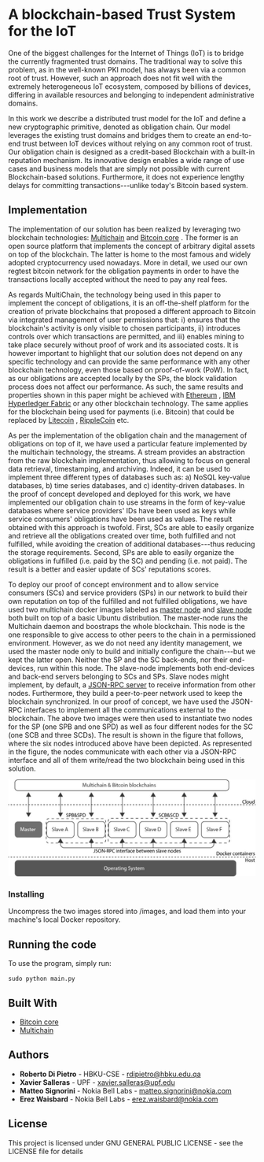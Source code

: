 # A blockchain-based Trust System for the IoT

One of the biggest challenges for the Internet of Things (IoT) is to bridge the currently fragmented trust domains. The traditional way to solve this problem, as in the well-known PKI model, has always been via a common root of trust. However, such an approach does not fit well with the extremely heterogeneous  IoT ecosystem, composed by billions of devices, differing in available resources and belonging to independent administrative domains. 

In this work we describe a distributed trust model for the IoT and define a new cryptographic primitive, denoted as obligation chain. Our model leverages the existing trust domains and bridges them to create an end-to-end trust between IoT devices without relying on any common root of trust. Our obligation chain is designed as a credit-based Blockchain with a built-in reputation mechanism. Its innovative design  enables a wide range of use cases and business models that are simply not possible with current Blockchain-based solutions. Furthermore, it does not experience lengthy delays for committing transactions---unlike today's Bitcoin based system. 

## Implementation

The implementation of our solution has been realized by leveraging two blockchain technologies: [Multichain](https://www.multichain.com)  and [Bitcoin core](https://bitcoin.org) . The former is an open source platform that implements the concept of arbitrary digital assets on top of the blockchain. The latter is home to the most famous and widely adopted cryptocurrency used nowadays. More in detail, we used our own regtest bitcoin network for the obligation payments in order to have the transactions locally accepted without the need to pay any real fees.

As regards MultiChain, the technology being used in this paper to implement the concept of obligations, it is an off-the-shelf platform for the creation of private blockchains that proposed a different approach to Bitcoin via integrated management of user permissions that: i) ensures that the blockchain's activity is only visible to chosen participants, ii) introduces controls over which transactions are permitted, and iii) enables mining to take place securely without proof of work and its associated costs. It is however important to highlight that our solution does not depend on any specific technology and can provide the same performance with any other blockchain technology, even those based on proof-of-work (PoW). In fact, as our obligations are accepted locally by the SPs, the block validation process does not affect our performance. As such, the same results and properties shown in this paper might be achieved with [Ethereum](https://www.ethereum.org/) , [IBM Hyperledger Fabric](https://hyperledger.org/projects/fabric) or any other blockchain technology. The same applies for the blockchain being used for payments (i.e. Bitcoin) that could be replaced by [Litecoin](https://litecoin.com) , [RippleCoin](https://ripple.com/) etc.


As per the implementation of the obligation chain and the management of obligations on top of it, we have used a particular feature implemented by the multichain technology, the streams. A stream provides an abstraction from the raw blockchain implementation, thus allowing to focus on general data retrieval, timestamping, and archiving. Indeed, it can be used to implement three different types of databases such as: a) NoSQL key-value databases, b) time series databases, and c) identity-driven databases. In the proof of concept developed and deployed for this work, we have implemented our obligation chain to use streams in the form of key-value databases where service providers' IDs have been used as keys while service consumers' obligations have been used as values. The result obtained with this approach is twofold. First, SCs are able to easily organize and retrieve all the obligations created over time, both fulfilled and not fulfilled, while avoiding the creation of additional databases---thus reducing the storage requirements. Second, SPs are able to easily organize the obligations in fulfilled (i.e. paid by the SC) and pending (i.e. not paid). The result is a better and easier update of SCs' reputations scores.

To deploy our proof of concept environment and to allow service consumers (SCs) and service providers (SPs) in our network to build their own reputation on top of the fulfilled and not fulfilled obligations, we have used two multichain docker images labeled as [master node](https://hub.docker.com/r/kunstmaan/master-multichain/)  and [slave node](https://hub.docker.com/r/kunstmaan/node-multichain/)  both built on top of a basic Ubuntu distribution. The master-node runs the Multichain daemon and boostraps the whole blockchain. This node is the one responsible to give access to other peers to the chain in a permissioned environment. However, as we do not need any identity management, we used the master node only to build and initially configure the chain---but we kept the latter open. Neither the SP and the SC back-ends, nor their end-devices, run within this node. The slave-node implements both end-devices and back-end servers belonging to SCs and SPs. Slave nodes might implement, by default, a [JSON-RPC server](https://www.multichain.com/developers/json-rpc-api/)  to receive information from other nodes. Furthermore, they build a peer-to-peer network used to keep the blockchain synchronized. In our proof of concept, we have used the JSON-RPC interfaces to implement all the communications external to the blockchain. The above two images were then used to instantiate two nodes for the SP (one SPB and one SPD) as well as four different nodes for the SC (one SCB and three SCDs). The result is shown in the figure that follows, where  the six nodes introduced above have been depicted. As represented in the figure, the nodes communicate with each other via a JSON-RPC interface and all of them write/read the two blockchain being used in this solution.

![](./FTObligationCommunications.png) 


### Installing

Uncompress the two images stored into /images, and load them into your machine's local Docker repository.

## Running the code

To use the program, simply run:

```
sudo python main.py
```

## Built With

* [Bitcoin core](https://bitcoin.org/en/download)
* [Multichain](https://www.multichain.com/)


## Authors

* **Roberto Di Pietro** - HBKU-CSE - rdipietro@hbku.edu.qa
* **Xavier Salleras** - UPF - xavier.salleras@upf.edu
* **Matteo Signorini** - Nokia Bell Labs - matteo.signorini@nokia.com
* **Erez Waisbard** - Nokia Bell Labs - erez.waisbard@nokia.com


## License

This project is licensed under GNU GENERAL PUBLIC LICENSE - see the LICENSE file for details


